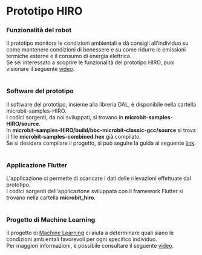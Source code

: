 # Prototipo HIRO

### Funzionalità del robot
Il prototipo monitora le condizioni ambientali e dà consigli all'individuo su come mantenere condizioni di benessere e su come ridurre le emissioni termiche esterne e il consumo di energia elettrica. <br>
Se sei interessato a scoprire le funzionalità del prototipo HIRO, puoi visionare il seguente [video](https://youtu.be/x8loR7-OCnQ). <br> <br>

### Software del prototipo
Il software del prototipo, insieme alla libreria DAL, è disponibile nella cartella microbit-samples-HIRO.<br>
I codici sorgenti, da noi sviluppati, si trovano in <b>microbit-samples-HIRO/source</b>.<br>
In <b>microbit-samples-HIRO/build/bbc-microbit-classic-gcc/source</b> si trova il file <b>microbit-samples-combined.hex</b> già compilato.<br>
Se si desidera compilare il progetto, si può seguire la guida al seguente [link](https://lancaster-university.github.io/microbit-docs/offline-toolchains/). <br> <br>

### Applicazione Flutter
L'applicazione ci permette di scaricare i dati delle rilevazioni effettuate dal prototipo. <br>
I codici sorgenti dell'applicazione sviluppata con il framework Flutter si trovano nella cartella <b>microbit_hiro</b>. <br><br>

### Progetto di Machine Learning
Il progetto di [Machine Learning](https://colab.research.google.com/drive/1DWXJCYFagaRwXk9cvUQ4ucVTA527xKEV?usp=sharing) ci aiuta a determinare quali siano le condizioni ambientali favorevoli per ogni specifico individuo. <br>
Per maggiori informazioni, è possibile consultare il seguente [video](https://youtu.be/x8loR7-OCnQ).
